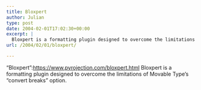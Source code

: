```yaml
---
title: Bloxpert
author: Julian
type: post
date: 2004-02-01T17:02:30+00:00
excerpt: |
  Bloxpert is a formatting plugin designed to overcome the limitations of Movable Type's "convert breaks" option.
url: /2004/02/01/bloxpert/

---
```

&#8220;Bloxpert&#8221;:https://www.pyrojection.com/bloxpert.html Bloxpert is a formatting plugin designed to overcome the limitations of Movable Type&#8217;s &#8220;convert breaks&#8221; option.